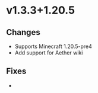 # v1.3.3+1.20.5

## Changes

- Supports Minecraft 1.20.5-pre4
- Add support for Aether wiki

## Fixes

- 